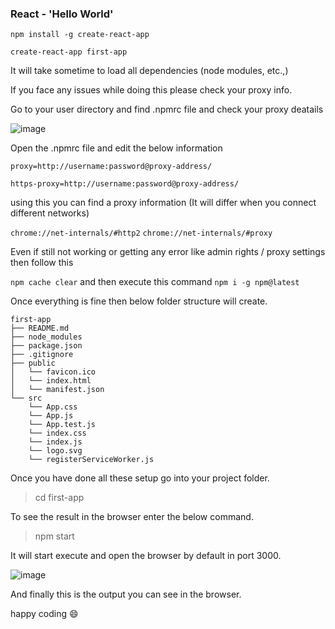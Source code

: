 ### React - 'Hello World'

`npm install -g create-react-app`

`create-react-app first-app`

It will take sometime to load all dependencies (node modules, etc.,)

If you face any issues while doing this please check your proxy info.

 Go to your user directory and find .npmrc file and check your proxy deatails

![image](https://user-images.githubusercontent.com/6780840/37506713-2299bc68-2911-11e8-889e-552bb7502f9b.png)

Open the .npmrc file and edit the below information

``` proxy=http://username:password@proxy-address/ ```

``` https-proxy=http://username:password@proxy-address/ ```

using this you can find a proxy information (It will differ when you connect different networks)

`chrome://net-internals/#http2` `chrome://net-internals/#proxy`

Even if still not working or getting any error like admin rights / proxy settings then follow this

` npm cache clear ` and then execute this command `npm i -g npm@latest`

Once everything is fine then below folder structure will create.

```
first-app
├── README.md
├── node_modules
├── package.json
├── .gitignore
├── public
│   └── favicon.ico
│   └── index.html
│   └── manifest.json
└── src
    └── App.css
    └── App.js
    └── App.test.js
    └── index.css
    └── index.js
    └── logo.svg
    └── registerServiceWorker.js
```

Once you have done all these setup go into your project folder.

> cd first-app

To see the result in the browser enter the below command.

> npm start

It will start execute and open the browser by default in port 3000. 

![image](https://user-images.githubusercontent.com/6780840/37518548-9522d54c-293b-11e8-96cb-247396695d4f.png)

And finally this is the output you can see in the browser.

happy coding :smile:
